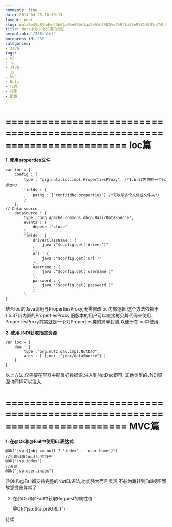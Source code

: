 ```yaml
---
comments: true
date: 2011-04-28 10:30:11
layout: post
slug: nutz%e4%b8%ad%e4%bd%a0%e6%9c%aa%e5%bf%85%e7%9f%a5%e9%81%93%e7%9a%84%e7%94%a8%e6%b3%95
title: Nutz中你未必知道的用法
permalink: '/280.html'
wordpress_id: 280
categories:
- Java
tags:
- el
- io
- Java
- js
- MVC
- Nutz
- 代理
- 视图
- 配置
---
```


========================================================================
**Ioc篇**
========================================================================
**1. 使用properties文件**

    
    
    var ioc = {
    	config : {
    		type : "org.nutz.ioc.impl.PropertiesProxy", /*1.b.37内置的一个代理类*/
    		fields : {
    			paths : ["conf/jdbc.properties"] /*可以写多个文件或文件夹*/
    		}
    	},
    // Data source
    	dataSource : {
    		type :"org.apache.commons.dbcp.BasicDataSource",
    		events : {
    			depose :"close"
    		},
    		fields : {
    			driverClassName : {
    				java :"$config.get('driver')"
    			},
    			url : {
    				java :"$config.get('url')"
    			},
    			username : {
    				java :"$config.get('username')"
    			},
    			password : {
    				java :"$config.get('password')"
    			}
    		}
    }
    


结合Ioc的Java调用与PropertiesProxy,无需修改Ioc内部逻辑
这个方法依赖于1.b.37新内置的PropertiesProxy,旧版本的用户可以直接拷贝其代码来使用.
PropertiesProxy其实就是一个对Properties类的简单封装,以便于在Ioc中使用.

**2. 使用JNDI获取指定资源**

    
    
    var ioc = {
    	dao : {
    		type :"org.nutz.dao.impl.NutDao",
    		args : [ {jndi :"jdbc/dataSource"} ]
    	}
    }
    


以上方法,仅需要在容器中配置好数据源,注入到NutDao即可.
其他类型的JNDI资源也同样可以注入.


========================================================================
**MVC篇**
========================================================================
**1. 在@Ok和@Fail中使用EL表达式**

    
    
    @Ok("jsp:${obj == null ? 'index' : 'user.home'}") 
    //当返回值为null,相当于
    @Ok("jsp:index")
    //否则
    @Ok("jsp:user.index")
    


@Ok和@Fail都支持完整的NutEL语法,功能强大而且灵活,不必为跳转到Fail视图而故意抛出异常了

2. 在@Ok和@Fail中获取Request的属性值

    
    
    @Ok("jsp:${a.preURL'}") 
    



待续

